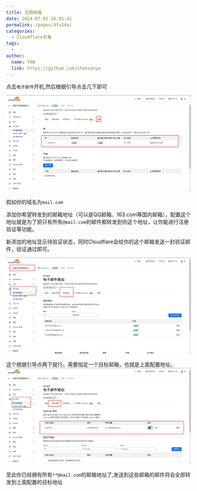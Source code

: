 ```yaml
---
title: 无限邮箱
date: 2024-07-02 16:05:41
permalink: /pages/4fa34a/
categories:
  - Cloudflare合集
tags:
  - 
author: 
  name: YAN
  link: https://github.com/chansanya
---
```


点击`电子邮件`开机,然后根据引导点击几下即可

![img.png](/img/cloudflare/mail/3.png)

假如你的域名为`mail.com`

添加你希望转发到的邮箱地址（可以是QQ邮箱、163.com等国内邮箱），配置这个地址就是为了把只有所有`@mail.com`的邮件都转发到你这个地址，让你能进行注册验证等功能。

新添加的地址显示待验证状态，同时Cloudflare会给你的这个邮箱发送一封验证邮件，验证通过即可。

![img.png](/img/cloudflare/mail/1.png)


这个根据引导点两下就行，需要指定一个目标邮箱，也就是上面配置地址。
![img.png](/img/cloudflare/mail/2.png)


至此你已经拥有所有`**@mail.com`的邮箱地址了,发送到这些邮箱的邮件将会全部转发到上面配置的目标地址

